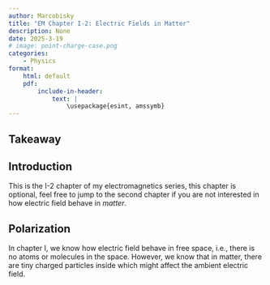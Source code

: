 ```yaml
---
author: Marcobisky
title: "EM Chapter I-2: Electric Fields in Matter"
description: None
date: 2025-3-19
# image: point-charge-case.png
categories:
    - Physics
format: 
    html: default
    pdf:
        include-in-header:
            text: |
                \usepackage{esint, amssymb}
---
```


## Takeaway

## Introduction

This is the I-2 chapter of my electromagnetics series, this chapter is optional, feel free to jump to the second chapter if you are not interested in how electric field behave in *matter*.

## Polarization

In chapter I, we know how electric field behave in free space, i.e., there is no atoms or molecules in the space. However, we know that in matter, there are tiny charged particles inside which might affect the ambient electric field. 